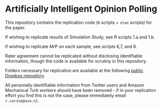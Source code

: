 # Artificially Intelligent Opinion Polling

This repository contains the replication code (`R` scripts + `stan` scripts) for the paper.  
 
If wishing to replicate results of Simulation Study, see R scripts 1.a and 1.b. 

If wishing to replicate MrP on each sample, see scripts 6,7, and 8. 

Rater agreement cannot be replicated without disclosing identifiable information, though the code is available for scrutiny in this repository. 

Folders necessary for replication are available at the following [public Dropbox repository](https://www.dropbox.com/sh/7dvwwwxvbcvmbuq/AACylw7mVdtDtH0ob8SNP_60a?dl=0).

All personally identifiable information from Twitter users and Amazon Mechanical Turk workers should have been removed - if in your replication effort you find this is not the case, please immediately email `r.cerina@uva.nl`. 
